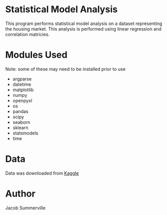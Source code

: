 # Statistical Model Analysis

This program performs statistical model analysis on a dataset representing the housing market. This analysis is performed using linear regression and correlation matricies.

# Modules Used

Note: some of these may need to be installed prior to use

- argparse
- datetime
- matplotlib
- numpy
- openpyxl
- os
- pandas
- scipy
- seaborn
- sklearn
- statsmodels
- time


# Data

Data was downloaded from [Kaggle](https://www.kaggle.com/c/house-prices-advanced-regression-techniques/overview)

# Author

Jacob Summerville